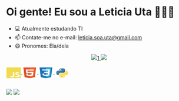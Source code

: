 # Oi gente! Eu sou a Leticia Uta 👩🏽‍💻

- 💻 Atualmente estudando TI
- 📫 Contate-me no e-mail: leticia.soa.uta@gmail.com
- 😄 Pronomes: Ela/dela

<div align="center">
  <a href="https://github.com/LeticiaUta">
  <img height="180em" src="https://github-readme-stats.vercel.app/api?username=LeticiaUta&show_icons=true&theme=dracula&include_all_commits=true&count_private=true"/>1
  <img height="180em" src="https://github-readme-stats.vercel.app/api/top-langs/?username=LeticiaUta&layout=compact&langs_count=7&theme=dracula"/>
</div>
<div style="display: inline_block"><br>
  <img align="center" alt="Let-Js" height="30" width="40" src="https://raw.githubusercontent.com/devicons/devicon/master/icons/javascript/javascript-plain.svg">
  <img align="center" alt="Let-HTML" height="30" width="40" src="https://raw.githubusercontent.com/devicons/devicon/master/icons/html5/html5-original.svg">
  <img align="center" alt="Let-CSS" height="30" width="40" src="https://raw.githubusercontent.com/devicons/devicon/master/icons/css3/css3-original.svg">
  <img align="center" alt="Let-Python" height="30" width="40" src="https://raw.githubusercontent.com/devicons/devicon/master/icons/python/python-original.svg">
  
  ##
 
<div> 
  <a href="https://instagram.com/leticiasoaresuta/" target="_blank"><img src="https://img.shields.io/badge/-Instagram-%23E4405F?style=for-the-badge&logo=instagram&logoColor=white" target="_blank"></a>
  <a href = "mailto:leticia.soa.uta@gmail.com"><img src="https://img.shields.io/badge/-Gmail-%23333?style=for-the-badge&logo=gmail&logoColor=white" target="_blank"></a>
 
</div>
